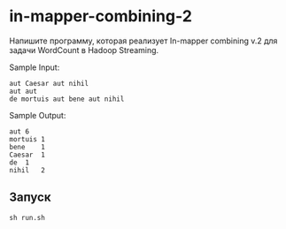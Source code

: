 # in-mapper-combining-2
Напишите программу, которая реализует In-mapper combining v.2 для задачи WordCount в Hadoop Streaming.

Sample Input:

```
aut Caesar aut nihil
aut aut
de mortuis aut bene aut nihil
```

Sample Output:

```
aut	6
mortuis	1
bene	1
Caesar	1
de	1
nihil	2
```

## Запуск
```
sh run.sh
```
